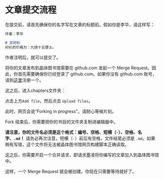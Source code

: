 # 文章提交流程
在提交前，请首先确保你的名字写在文章的标题前。假如你是李华，请这样写：

```markdown
作者：李华

# 买衬衫
衬衫的价格为：九镑十五便士。
```

作者注明后，就可以提交了。

将你的文章发布到晶体图书馆需要在 github.com 发起一个 Merge Request。因此，你首先需要确保你已经登录了 github.com。如果你没有 github.com 账号，请到[这里](https://github.com/signup)注册一个。

这之后，进入chapters文件夹：

点击上方`Add file`，然后点击 `Upload files`。

此时，网页会说“Forking in progress”。请耐心等候片刻。

Fork 结束后，你需要把你的书目的文件夹复制进编辑器中。

**请注意，你的文件名必须是这个格式：编号、空格、短横（`-`）、空格、名字、`.md`！** 请务必再次注意，短横（`-`）前后有空格，文件结尾必须是 `.md`。如果稍有写错，这个文件将无法被晶体图书馆网页构建脚本正确读取。

这之后，你需要开启一个合并请求，即请求墨凌将你编写的文章加入到晶体图书馆中。

这样，一个 Merge Request 就会被创建。你现在只需要等待就好了。
